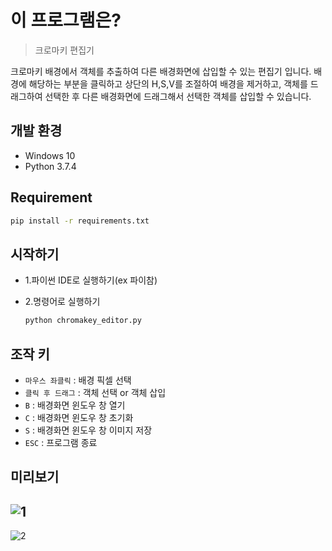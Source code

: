 # 이 프로그램은?
> 크로마키 편집기

크로마키 배경에서 객체를 추출하여 다른 배경화면에 삽입할 수 있는 편집기 입니다.
배경에 해당하는 부분을 클릭하고 상단의 H,S,V를 조절하여 배경을 제거하고, 객체를 드래그하여 선택한 후 다른 배경화면에 드래그해서 선택한 객체를 삽입할 수 있습니다.

## 개발 환경
- Windows 10
- Python 3.7.4

## Requirement
```sh
pip install -r requirements.txt
```

## 시작하기
- 1.파이썬 IDE로 실행하기(ex 파이참)

- 2.명령어로 실행하기
    ```sh
    python chromakey_editor.py
    ```

## 조작 키
- `마우스 좌클릭` : 배경 픽셀 선택
- `클릭 후 드래그` : 객체 선택 or 객체 삽입
- `B` : 배경화면 윈도우 창 열기
- `C` : 배경화면 윈도우 창 초기화
- `S` : 배경화면 윈도우 창 이미지 저장
- `ESC` : 프로그램 종료


## 미리보기
![1](https://user-images.githubusercontent.com/59381113/118110024-de80d080-b41c-11eb-88c9-4c6062755c3f.gif)
---
![2](https://user-images.githubusercontent.com/59381113/118110030-e04a9400-b41c-11eb-8ba1-45673f8accb6.gif)
